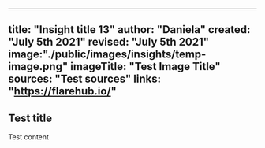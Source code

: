 
---
title: "Insight title 13"
author: "Daniela"
created: "July 5th 2021"
revised: "July 5th 2021"
image:"./public/images/insights/temp-image.png"
imageTitle: "Test Image Title"
sources: "Test sources"
links: "https://flarehub.io/"
---

## Test title 

Test content
